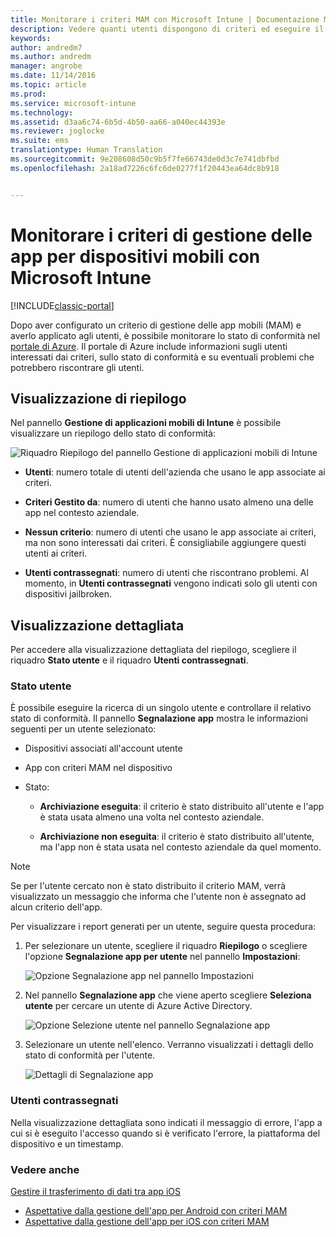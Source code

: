 ```yaml
---
title: Monitorare i criteri MAM con Microsoft Intune | Documentazione Microsoft
description: Vedere quanti utenti dispongono di criteri ed eseguire il drill-down per accedere ad altri dettagli.
keywords: 
author: andredm7
ms.author: andredm
manager: angrobe
ms.date: 11/14/2016
ms.topic: article
ms.prod: 
ms.service: microsoft-intune
ms.technology: 
ms.assetid: d3aa6c74-6b5d-4b50-aa66-a040ec44393e
ms.reviewer: joglocke
ms.suite: ems
translationtype: Human Translation
ms.sourcegitcommit: 9e208608d50c9b5f7fe66743de0d3c7e741dbfbd
ms.openlocfilehash: 2a18ad7226c6fc6de0277f1f20443ea64dc8b918


---
```


# <a name="monitor-mobile-app-management-policies-with-microsoft-intune"></a>Monitorare i criteri di gestione delle app per dispositivi mobili con Microsoft Intune

[!INCLUDE[classic-portal](../includes/classic-portal.md)]

Dopo aver configurato un criterio di gestione delle app mobili (MAM) e averlo applicato agli utenti, è possibile monitorare lo stato di conformità nel [portale di Azure](https://portal.azure.com). Il portale di Azure include informazioni sugli utenti interessati dai criteri, sullo stato di conformità e su eventuali problemi che potrebbero riscontrare gli utenti.
## <a name="summary-view"></a>Visualizzazione di riepilogo
Nel pannello **Gestione di applicazioni mobili di Intune** è possibile visualizzare un riepilogo dello stato di conformità:


![Riquadro Riepilogo del pannello Gestione di applicazioni mobili di Intune](../media/mam-azure-portal-user-status-summary.png)

-   **Utenti**: numero totale di utenti dell'azienda che usano le app associate ai criteri.

-   **Criteri Gestito da**: numero di utenti che hanno usato almeno una delle app nel contesto aziendale.

-   **Nessun criterio**: numero di utenti che usano le app associate ai criteri, ma non sono interessati dai criteri. È consigliabile aggiungere questi utenti ai criteri.

- **Utenti contrassegnati**: numero di utenti che riscontrano problemi. Al momento, in **Utenti contrassegnati** vengono indicati solo gli utenti con dispositivi jailbroken.


## <a name="detailed-view"></a>Visualizzazione dettagliata
Per accedere alla visualizzazione dettagliata del riepilogo, scegliere il riquadro **Stato utente** e il riquadro **Utenti contrassegnati**.

### <a name="user-status"></a>Stato utente
È possibile eseguire la ricerca di un singolo utente e controllare il relativo stato di conformità. Il pannello **Segnalazione app** mostra le informazioni seguenti per un utente selezionato:
- Dispositivi associati all'account utente

- App con criteri MAM nel dispositivo

- Stato:

  - **Archiviazione eseguita**: il criterio è stato distribuito all'utente e l'app è stata usata almeno una volta nel contesto aziendale.

  - **Archiviazione non eseguita**: il criterio è stato distribuito all'utente, ma l'app non è stata usata nel contesto aziendale da quel momento.

>[!NOTE]
> Se per l'utente cercato non è stato distribuito il criterio MAM, verrà visualizzato un messaggio che informa che l'utente non è assegnato ad alcun criterio dell'app.

Per visualizzare i report generati per un utente, seguire questa procedura:

1.  Per selezionare un utente, scegliere il riquadro **Riepilogo** o scegliere l'opzione **Segnalazione app per utente** nel pannello **Impostazioni**:

    ![Opzione Segnalazione app nel pannello Impostazioni](../media/mam-azure-portal-app-reporting-by-user-settings-blade.png)

2. Nel pannello **Segnalazione app** che viene aperto scegliere **Seleziona utente** per cercare un utente di Azure Active Directory.

    ![Opzione Selezione utente nel pannello Segnalazione app](../media/mam-azure-portal-app-reporting-select-user.png)

3. Selezionare un utente nell'elenco. Verranno visualizzati i dettagli dello stato di conformità per l'utente.

    ![Dettagli di Segnalazione app](../media/mam-azure-portal-app-reporting-by-user.png)

### <a name="flagged-users"></a>Utenti contrassegnati
Nella visualizzazione dettagliata sono indicati il messaggio di errore, l'app a cui si è eseguito l'accesso quando si è verificato l'errore, la piattaforma del dispositivo e un timestamp.  

### <a name="see-also"></a>Vedere anche
[Gestire il trasferimento di dati tra app iOS](manage-data-transfer-between-ios-apps-with-microsoft-intune.md)

* [Aspettative dalla gestione dell'app per Android con criteri MAM](user-experience-for-mam-enabled-android-apps-with-microsoft-intune.md)
* [Aspettative dalla gestione dell'app per iOS con criteri MAM](user-experience-for-mam-enabled-ios-apps-with-microsoft-intune.md)



<!--HONumber=Dec16_HO3-->


